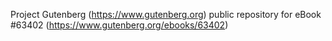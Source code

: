 Project Gutenberg (https://www.gutenberg.org) public repository for
eBook #63402 (https://www.gutenberg.org/ebooks/63402)
